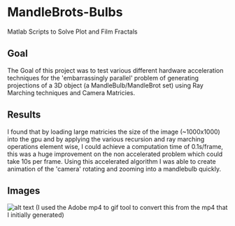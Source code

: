 # MandleBrots-Bulbs
Matlab Scripts to Solve Plot and Film Fractals
## Goal
The Goal of this project was to test various different hardware acceleration techniques for the 'embarrassingly parallel'
problem of generating projections of a 3D object (a MandleBulb/MandleBrot set) using Ray Marching techniques and Camera Matricies.

## Results
I found that by loading large matricies the size of the image (~1000x1000) into the gpu and by applying the various recursion and ray marching operations element wise,
I could achieve a computation time of 0.1s/frame, this was a huge improvement on the non accelerated problem which could take 10s per frame. Using this accelerated algorithm
I was able to create animation of the 'camera' rotating and zooming into a mandlebulb quickly.

## Images
![alt text](Isolated.png "Title")
(I used the Adobe mp4 to gif tool to convert this from the mp4 that I initially generated)
